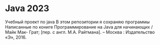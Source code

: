 # Java 2023
Учебный проект по java
В этом репозитории я сохраняю программы
Написанные по кониге
Программирование на Java для начинающих / Майк Мак-
Грат; [пер. с англ. М.А. Райтмана]. – Москва : Издательство
«Э», 2016.
